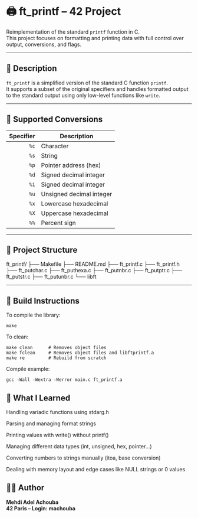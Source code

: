 # 🖨️ ft_printf – 42 Project

Reimplementation of the standard `printf` function in C.  
This project focuses on formatting and printing data with full control over output, conversions, and flags.

---

## 📌 Description

`ft_printf` is a simplified version of the standard C function `printf`.  
It supports a subset of the original specifiers and handles formatted output to the standard output using only low-level functions like `write`.

---

## 🎯 Supported Conversions

| Specifier | Description                |
|----------:|----------------------------|
| `%c`      | Character                  |
| `%s`      | String                     |
| `%p`      | Pointer address (hex)      |
| `%d`      | Signed decimal integer     |
| `%i`      | Signed decimal integer     |
| `%u`      | Unsigned decimal integer   |
| `%x`      | Lowercase hexadecimal      |
| `%X`      | Uppercase hexadecimal      |
| `%%`      | Percent sign               |

---

## 📂 Project Structure
ft_printf/
├── Makefile
├── README.md
├── ft_printf.c
├── ft_printf.h
├── ft_putchar.c
├── ft_puthexa.c
├── ft_putnbr.c
├── ft_putptr.c
├── ft_putstr.c
├── ft_putunbr.c
└── libft

---

## 🔧 Build Instructions

To compile the library:
```
make
```
To clean:

```
make clean      # Removes object files
make fclean     # Removes object files and libftprintf.a
make re         # Rebuild from scratch
```

Compile example:

```
gcc -Wall -Wextra -Werror main.c ft_printf.a
```
## 🧠 What I Learned
Handling variadic functions using stdarg.h

Parsing and managing format strings

Printing values with write() without printf()

Managing different data types (int, unsigned, hex, pointer…)

Converting numbers to strings manually (itoa, base conversion)

Dealing with memory layout and edge cases like NULL strings or 0 values

## 👨‍💻 Author
**Mehdi Adel Achouba**  
**42 Paris – Login: machouba**